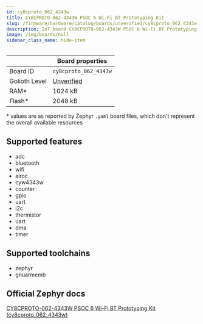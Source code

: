 ```yaml
---
id: cy8cproto_062_4343w
title: CY8CPROTO-062-4343W PSOC 6 Wi-Fi BT Prototyping Kit
slug: /firmware/hardware/catalog/boards/unverified/cy8cproto_062_4343w
description: IoT board CY8CPROTO-062-4343W PSOC 6 Wi-Fi BT Prototyping Kit, compatible with Golioth at unverified level.
image: /img/boards/null
sidebar_class_name: hide-item
---
```


[//]: # (This is an auto-generated file, do not edit! Changes to it will be lost upon re-generation)



|                | Board properties     |
| -------------  | -------------------- |
| Board ID       | `cy8cproto_062_4343w` |
| Golioth Level  | [Unverified](/firmware/hardware#unverified-boards) |
| RAM*           | 1024 kB |
| Flash*         | 2048 kB |

\* values are as reported by Zephyr `.yaml` board files, which don't represent the overall available resources



## Supported features

* adc
* bluetooth
* wifi
* airoc
* cyw4343w
* counter
* gpio
* uart
* i2c
* thermistor
* uart
* dma
* timer

## Supported toolchains

* zephyr
* gnuarmemb

## Official Zephyr docs

[CY8CPROTO-062-4343W PSOC 6 Wi-Fi BT Prototyping Kit (cy8cproto_062_4343w)](https://docs.zephyrproject.org/latest/boards/infineon/cy8cproto_062_4343w/doc/index.html)
